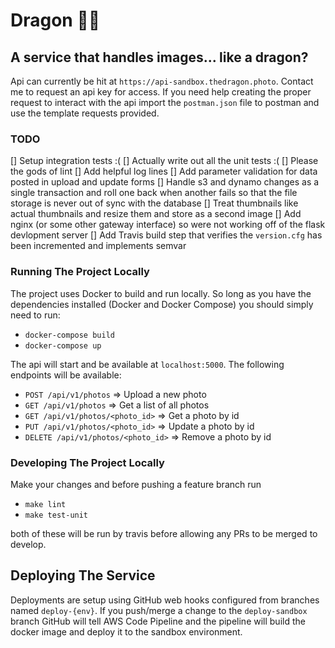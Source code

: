 # Dragon 🐉🔥
## A service that handles images... like a dragon?

Api can currently be hit at `https://api-sandbox.thedragon.photo`. Contact me to request an api key for access. If you need help creating the proper request to interact with the api import the `postman.json` file to postman and use the template requests provided.

### TODO

[] Setup integration tests :(
[] Actually write out all the unit tests :(
[] Please the gods of lint
[] Add helpful log lines
[] Add parameter validation for data posted in upload and update forms
[] Handle s3 and dynamo changes as a single transaction and roll one back when another fails so that the file storage is never out of sync with the database
[] Treat thumbnails like actual thumbnails and resize them and store as a second image
[] Add nginx (or some other gateway interface) so were not working off of the flask devlopment server
[] Add Travis build step that verifies the `version.cfg` has been incremented and implements semvar

### Running The Project Locally
The project uses Docker to build and run locally. So long as you have the dependencies installed (Docker and Docker Compose) you should simply need to run:

- `docker-compose build`
- `docker-compose up`

The api will start and be available at `localhost:5000`. The following endpoints will be available:

- `POST /api/v1/photos` => Upload a new photo
- `GET /api/v1/photos` => Get a list of all photos
- `GET /api/v1/photos/<photo_id>` => Get a photo by id
- `PUT /api/v1/photos/<photo_id>` => Update a photo by id
- `DELETE /api/v1/photos/<photo_id>` => Remove a photo by id

### Developing The Project Locally
Make your changes and before pushing a feature branch run

- `make lint`
- `make test-unit`

both of these will be run by travis before allowing any PRs to be merged to develop.

## Deploying The Service
Deployments are setup using GitHub web hooks configured from branches named `deploy-{env}`. If you push/merge a change to the `deploy-sandbox` branch GitHub will tell AWS Code Pipeline and the pipeline will build the docker image and deploy it to the sandbox environment.
